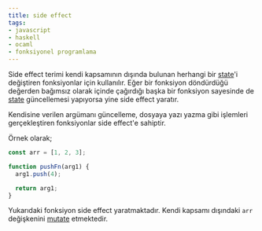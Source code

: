 ```yaml
---
title: side effect
tags:
- javascript
- haskell
- ocaml
- fonksiyonel programlama
---
```


Side effect terimi kendi kapsamının dışında bulunan herhangi bir [state](/state)'i değiştiren fonksiyonlar için kullanılır.
Eğer bir fonksiyon döndürdüğü değerden bağımsız olarak içinde çağırdığı başka bir fonksiyon sayesinde de [state](/state) güncellemesi yapıyorsa yine side effect yaratır.

Kendisine verilen argümanı güncelleme, dosyaya yazı yazma gibi işlemleri gerçekleştiren fonksiyonlar side effect'e sahiptir.

Örnek olarak;

```js
const arr = [1, 2, 3];

function pushFn(arg1) {
  arg1.push(4);

  return arg1;
}
```

Yukarıdaki fonksiyon side effect yaratmaktadır. Kendi kapsamı dışındaki `arr` değişkenini [mutate](/mutation) etmektedir.
